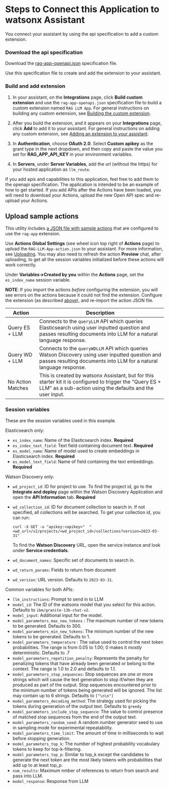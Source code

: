 # Steps to Connect this Application to watsonx Assistant

You connect your assistant by using the api specification to add a custom extension.

### Download the api specification

Download the [rag-app-openapi.json](./rag-app-openapi.json) specification file. 

Use this specification file to create and add the extension to your assistant.

### Build and add extension

1.  In your assistant, on the **Integrations** page, click **Build custom extension** and use the `rag-app-openapi.json` specification file to build a custom extension named `RAG LLM App`. For general instructions on building any custom extension, see [Building the custom extension](https://cloud.ibm.com/docs/watson-assistant?topic=watson-assistant-build-custom-extension#building-the-custom-extension).

1.  After you build the extension, and it appears on your **Integrations** page, click **Add** to add it to your assistant. For general instructions on adding any custom extension, see [Adding an extension to your assistant](https://cloud.ibm.com/docs/watson-assistant?topic=watson-assistant-add-custom-extension).

1.  In **Authentication**, choose **OAuth 2.0**. Select **Custom apikey** as the grant type in the next dropdown, and then copy and paste the value you set for **RAG_APP_API_KEY** in your environment variables.

1.  In **Servers**, under **Server Variables**, add the url (without the https) for your hosted application as `llm_route`. 

If you add apis and capabilities to this application, feel free to add them to the openapi specification. The application is intended to be an example of how to get started. If you add APIs after the Actions have been loaded, you will need to download your Actions, upload the new Open API spec and re-upload your Actions.

## Upload sample actions

This utility includes [a JSON file with sample actions](./rag-app-actions.json) that are configured to use the `rag-app` extension.

Use **Actions Global Settings** (see wheel icon top right of **Actions** page) to upload the `RAG-LLM-App-action.json` to your assistant. For more information, see [Uploading](https://cloud.ibm.com/docs/watson-assistant?topic=watson-assistant-admin-backup-restore#backup-restore-import). You may also need to refresh the action **Preview** chat, after uploading, to get all the session variables initialized before these actions will work correctly.

Under **Variables->Created by you** within the **Actions** page, set the `es_index_name` session variable.

**NOTE**: If you import the actions _before_ configuring the extension, you will see errors on the actions because it could not find the extension. Configure the extension (as described [above](#prerequisites)), and re-import the action JSON file.

| Action                        | Description                                                                                                                                                                                   |
| ----------------------------- | --------------------------------------------------------------------------------------------------------------------------------------------------------------------------------------------- |
| Query ES + LLM | Connects to the `queryLLM` API which queries Elasticsearch using user inputted question and passes resulting documents into LLM for a natural language response. |
| Query WD + LLM | Connects to the `queryWDLLM` API which queries Watson Discovery using user inputted question and passes resulting documents into LLM for a natural language response.  |
| No Action Matches | This is created by watsonx Assistant, but for this starter kit it is configured to trigger the "Query ES + LLM" as a sub-action using the defaults and the user input. |


### Session variables

These are the session variables used in this example.

Elasticsearch only:
- `es_index_name`: Name of the Elasticsearch index. **Required**
- `es_index_text_field`: Text field containing document text. **Required**
- `es_model_name`: Name of model used to create embeddings in Elasticsearch index. **Required**
- `es_model_text_field`: Name of field containing the text embeddings. **Required**

Watson Discovery only:
- `wd_project_id`: ID for project to use. To find the project id, go to the **Integrate and deploy** page within the Watson Discovery Application and open the **API Information** tab. **Required**
- `wd_collection_id`: ID for document collection to search in. If not specified, all collections will be searched. To get your collection id, you can run:
    ```
    curl -X GET -u "apikey:<apikey>"  "<wd_url>/v2/projects/<wd_project_id>/collections?version=2023-03-31"
    ```
    To find the **Watson Discovery** URL, open the service instance and look under **Service credentials**.
    
- `wd_document_names`: Specific set of documents to search in.
- `wd_return_params`: Fields to return from document
- `wd_version`: URL version. Defaults to `2023-03-31`.

Common variables for both APIs:
- `llm_instructions`: Prompt to send in to LLM
- `model_id`: The ID of the watsonx model that you select for this action. Defaults to `ibm/granite-13b-chat-v2`.
- `model_input`: Additional input for the model.
- `model_parameters_max_new_tokens` : The maximum number of new tokens to be generated. Defaults to 300.
- `model_parameters_min_new_tokens`: The minimum number of the new tokens to be generated. Defaults to 1.
- `model_parameters_temperature` : The value used to control the next token probabilities. The range is from 0.05 to 1.00; 0 makes it _mostly_ deterministic. Defaults to .7
- `model_parameters_repetition_penalty`: Represents the penalty for penalizing tokens that have already been generated or belong to the context. The range is 1.0 to 2.0 and defaults to 1.1.
- `model_parameters_stop_sequences`: Stop sequences are one or more strings which will cause the text generation to stop if/when they are produced as part of the output. Stop sequences encountered prior to the minimum number of tokens being generated will be ignored. The list may contain up to 6 strings. Defaults to `["\n\n"]`
- `model_parameters_decoding_method`: The strategy used for picking the tokens during generation of the output text. Defaults to `greedy`
- `model_parameters_include_stop_sequence`: The value to control presence of matched stop sequences from the end of the output text.
- `model_parameters_random_seed`: A random number generator seed to use in sampling mode for experimental repeatability.
- `model_parameters_time_limit`: The amount of time in milliseconds to wait before stopping generation.
- `model_parameters_top_k`: The number of highest probability vocabulary tokens to keep for top-k-filtering.
- `model_parameters_top_p`: Similar to top_k except the candidates to generate the next token are the most likely tokens with probabilities that add up to at least top_p.
- `num_results`: Maximum nmber of references to return from search and pass into LLM.
- `model_response`: Response from LLM
